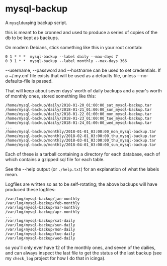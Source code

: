 # mysql-backup

A `mysqldump`ing backup script.

this is meant to be cronned and used to produce a series of copies of the db
to be kept as backups.

On modern Debians, stick something like this in your root crontab:

    0 1 * * *  mysql-backup --label daily --max-days 7
    0 3 1 * *  mysql-backup --label monthly --max-days 366

--username, --password and --hostname can be used to set credentials.
If a ~/.my.cnf file exists that will be used as a defaults file, unless
--no-defaults-file is passed.

That will keep about seven days' worth of daily backups and a year's worth of
monthly ones, stored something like this:

    /home/mysql-backup/daily/2018-01-20_01:00:00_sat_mysql-backup.tar
    /home/mysql-backup/daily/2018-01-21_01:00:00_sun_mysql-backup.tar
    /home/mysql-backup/daily/2018-01-22_01:00:00_mon_mysql-backup.tar
    /home/mysql-backup/daily/2018-01-23_01:00:00_tue_mysql-backup.tar
    /home/mysql-backup/daily/2018-01-24_01:00:00_wed_mysql-backup.tar
    ...
    /home/mysql-backup/monthly/2018-01-01_03:00:00_mon_mysql-backup.tar
    /home/mysql-backup/monthly/2018-02-01_03:00:00_thu_mysql-backup.tar
    /home/mysql-backup/monthly/2018-03-01_03:00:00_thu_mysql-backup.tar
    /home/mysql-backup/monthly/2018-04-01_03:00:00_sun_mysql-backup.tar

Each of these is a tarball containing a directory for each database, each of
which contains a gzipped sql file for each table.

See the --help output (or `./help.txt`) for an explanation of what the labels
mean.

Logfiles are written so as to be self-rotating; the above backups will have
produced these logfiles:

    /var/log/mysql-backup/jan-monthly
    /var/log/mysql-backup/feb-monthly
    /var/log/mysql-backup/mar-monthly
    /var/log/mysql-backup/apr-monthly
    ...
    /var/log/mysql-backup/sat-daily
    /var/log/mysql-backup/sun-daily
    /var/log/mysql-backup/mon-daily
    /var/log/mysql-backup/tue-daily
    /var/log/mysql-backup/wed-daily

so you'll only ever have 12 of the monthly ones, and seven of the dailies, and
can always inspect the last file to get the status of the last backup (see my
`check_log` project for how I do that in icinga).
